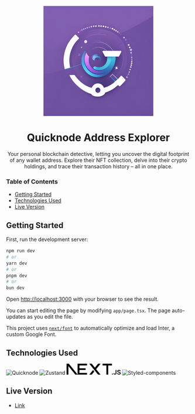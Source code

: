 <div align="center">
    <img src="./public/logo.png" width="300px" />
    <h1>Quicknode Address Explorer</h1>
    <p>Your personal blockchain detective, letting you uncover the digital footprint of any wallet address. Explore their NFT collection, delve into their crypto holdings, and trace their transaction history – all in one place.</p>
</div>

### Table of Contents

- [Getting Started](#getting-started)
- [Technologies Used](#technologies-used)
- [Live Version](#live-version)

## Getting Started

First, run the development server:

```bash
npm run dev
# or
yarn dev
# or
pnpm dev
# or
bun dev
```

Open [http://localhost:3000](http://localhost:3000) with your browser to see the result.

You can start editing the page by modifying `app/page.tsx`. The page auto-updates as you edit the file.

This project uses [`next/font`](https://nextjs.org/docs/basic-features/font-optimization) to automatically optimize and load Inter, a custom Google Font.

## Technologies Used

<div align="left">
    <img alt="Quicknode" src="https://www.quicknode.com/docs/img/logo.svg"  height="30px" title="Quicknode" />
    <img alt="Zustand" src="https://docs.pmnd.rs/_next/image?url=%2F_next%2Fstatic%2Fmedia%2Fzustand-icon.8507f6a0.png&w=2048&q=75" height="30px" title="Zustand" />
    <img alt="Next.js" src="./public/next.svg" height="30px" title="Next.js" /> 
    <img alt="Styled-components" src="https://styled-components.com/nav-logo.png"  height="30px" title="Styled-components" />
</div>

## Live Version

- [Link]()
